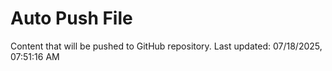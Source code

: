 # Auto Push File

Content that will be pushed to GitHub repository.
Last updated: 07/18/2025, 07:51:16 AM